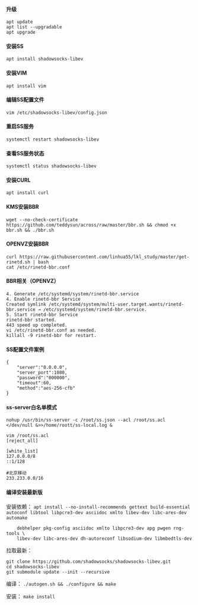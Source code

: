 #### 升级

```
apt update
apt list --upgradable
apt upgrade
```

#### 安装SS

`apt install shadowsocks-libev`

#### 安装VIM

`apt install vim`

#### 编辑SS配置文件

`vim /etc/shadowsocks-libev/config.json`

#### 重启SS服务

`systemctl restart shadowsocks-libev`

#### 查看SS服务状态

`systemctl status shadowsocks-libev`

#### 安装CURL

`apt install curl`

#### KMS安装BBR

`wget --no-check-certificate https://github.com/teddysun/across/raw/master/bbr.sh && chmod +x bbr.sh && ./bbr.sh`

#### OPENVZ安装BBR

```
curl https://raw.githubusercontent.com/linhua55/lkl_study/master/get-rinetd.sh | bash
cat /etc/rinetd-bbr.conf
```

#### BBR相关（OPENVZ）

```
4. Generate /etc/systemd/system/rinetd-bbr.service
4. Enable rinetd-bbr Service
Created symlink /etc/systemd/system/multi-user.target.wants/rinetd-bbr.service → /etc/systemd/system/rinetd-bbr.service.
5. Start rinetd-bbr Service
rinetd-bbr started.
443 speed up completed.
vi /etc/rinetd-bbr.conf as needed.
killall -9 rinetd-bbr for restart.
```

####  SS配置文件案例

```
{
    "server":"0.0.0.0",
    "server_port":1080,
    "password":"000000",
    "timeout":60,
    "method":"aes-256-cfb"
}
```


#### ss-server白名单模式

`nohup /usr/bin/ss-server -c /root/ss.json --acl /root/ss.acl </dev/null &>>/home/roott/ss-local.log &`

```
vim /root/ss.acl
[reject_all]

[white_list]
127.0.0.0/8
::1/128

#北京移动
233.233.0.0/16
```

#### 编译安装最新版

安装依赖：
`apt install --no-install-recommends gettext build-essential autoconf libtool libpcre3-dev asciidoc xmlto libev-dev libc-ares-dev automake`

```apt install --no-install-recommends autoconf automake \
    debhelper pkg-config asciidoc xmlto libpcre3-dev apg pwgen rng-tools \
    libev-dev libc-ares-dev dh-autoreconf libsodium-dev libmbedtls-dev
```

拉取最新：
```
git clone https://github.com/shadowsocks/shadowsocks-libev.git
cd shadowsocks-libev
git submodule update --init --recursive
```

编译：
`./autogen.sh && ./configure && make`

安装：
`make install`
